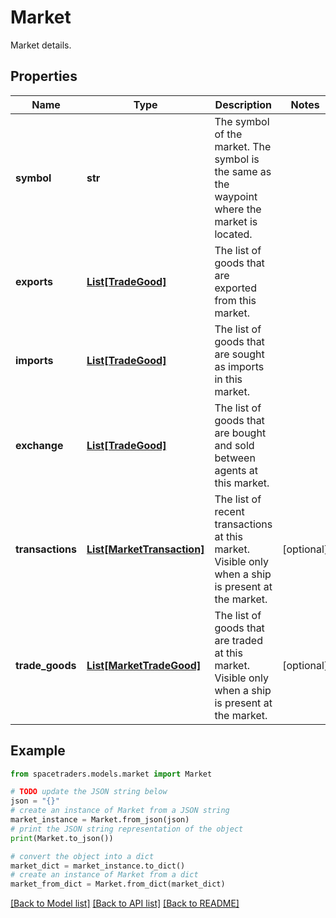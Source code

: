 # Market

Market details.

## Properties

Name | Type | Description | Notes
------------ | ------------- | ------------- | -------------
**symbol** | **str** | The symbol of the market. The symbol is the same as the waypoint where the market is located. | 
**exports** | [**List[TradeGood]**](TradeGood.md) | The list of goods that are exported from this market. | 
**imports** | [**List[TradeGood]**](TradeGood.md) | The list of goods that are sought as imports in this market. | 
**exchange** | [**List[TradeGood]**](TradeGood.md) | The list of goods that are bought and sold between agents at this market. | 
**transactions** | [**List[MarketTransaction]**](MarketTransaction.md) | The list of recent transactions at this market. Visible only when a ship is present at the market. | [optional] 
**trade_goods** | [**List[MarketTradeGood]**](MarketTradeGood.md) | The list of goods that are traded at this market. Visible only when a ship is present at the market. | [optional] 

## Example

```python
from spacetraders.models.market import Market

# TODO update the JSON string below
json = "{}"
# create an instance of Market from a JSON string
market_instance = Market.from_json(json)
# print the JSON string representation of the object
print(Market.to_json())

# convert the object into a dict
market_dict = market_instance.to_dict()
# create an instance of Market from a dict
market_from_dict = Market.from_dict(market_dict)
```
[[Back to Model list]](../README.md#documentation-for-models) [[Back to API list]](../README.md#documentation-for-api-endpoints) [[Back to README]](../README.md)


